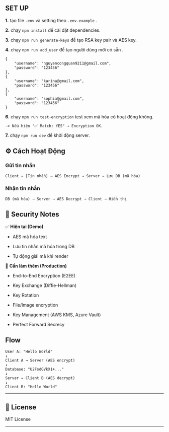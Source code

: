 ## SET UP

**1.** tạo file `.env` và setting theo `.env.example` .

**2.** chạy `npm install` để cài đặt dependencies.

**3.** chạy `npm run generate-keys` để tạo RSA key pair và AES key.

**4.** chạy `npm run add_user` để tạo người dùng mới có sẵn .

```
{
    "username": "nguyencongquan9211@gmail.com",
    "password": "123456"
},
{
    "username": "karina@gmail.com",
    "password": "123456"
},
{
    "username": "sophia@gmail.com",
    "password": "123456"
}
```

**6.** chạy `npm run test-encryption` test xem mã hóa có hoạt động không.

```
-> Nếu hiện "✅ Match: YES" → Encryption OK.
```

**7.** chạy `npm run dev` để khởi động server.

## ⚙️ Cách Hoạt Động

### Gửi tin nhắn

```
Client → [Tin nhắn] → AES Encrypt → Server → Lưu DB (mã hóa)

```

### Nhận tin nhắn

```
DB (mã hóa) → Server → AES Decrypt → Client → Hiển thị

```

## 🧠 Security Notes

✅ **Hiện tại (Demo)**

-   AES mã hóa text

-   Lưu tin nhắn mã hóa trong DB

-   Tự động giải mã khi render

🔄 **Cần làm thêm (Production)**

-   End-to-End Encryption (E2EE)

-   Key Exchange (Diffie-Hellman)

-   Key Rotation

-   File/Image encryption

-   Key Management (AWS KMS, Azure Vault)

-   Perfect Forward Secrecy

## Flow

```
User A: "Hello World"
↓
Client A → Server (AES encrypt)
↓
Database: "U2FsdGVkX1+..."
↓
Server → Client B (AES decrypt)
↓
Client B: "Hello World"

```

---

## 📜 License

MIT License

---
